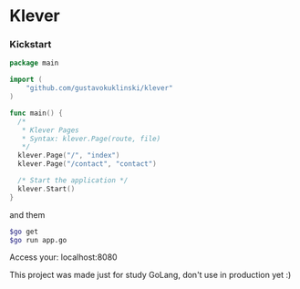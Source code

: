 # Klever

### Kickstart

```go
package main

import (
	"github.com/gustavokuklinski/klever"
)

func main() {
  /*
   * Klever Pages
   * Syntax: klever.Page(route, file)
   */ 
  klever.Page("/", "index")
  klever.Page("/contact", "contact")

  /* Start the application */
  klever.Start()
}
```

and them

```bash
$go get
$go run app.go
```

Access your: localhost:8080

This project was made just for study GoLang, don't use in production yet :)
